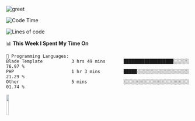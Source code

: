 ![greet](https://user-images.githubusercontent.com/44234583/146624354-9d461392-3676-4e7a-b12f-debc7319f53b.gif) 


<!--START_SECTION:waka-->
![Code Time](http://img.shields.io/badge/Code%20Time-769%20hrs%2049%20mins-blue)

![Lines of code](https://img.shields.io/badge/From%20Hello%20World%20I%27ve%20Written-10.7%20million%20lines%20of%20code-blue)

📊 **This Week I Spent My Time On** 

```text
💬 Programming Languages: 
Blade Template           3 hrs 49 mins       ███████████████████░░░░░░   76.97 % 
PHP                      1 hr 3 mins         █████░░░░░░░░░░░░░░░░░░░░   21.29 % 
Other                    5 mins              ░░░░░░░░░░░░░░░░░░░░░░░░░   01.74 % 
```


<!--END_SECTION:waka-->
<img src="https://user-images.githubusercontent.com/44234583/191059235-95ebfce1-7fc7-4eee-baff-214d902e7c18.gif" width="12%"/>
